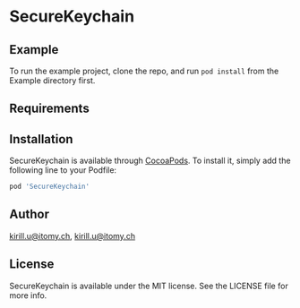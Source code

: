# SecureKeychain

## Example

To run the example project, clone the repo, and run `pod install` from the Example directory first.

## Requirements

## Installation

SecureKeychain is available through [CocoaPods](https://cocoapods.org). To install
it, simply add the following line to your Podfile:

```ruby
pod 'SecureKeychain'
```

## Author

kirill.u@itomy.ch, kirill.u@itomy.ch

## License

SecureKeychain is available under the MIT license. See the LICENSE file for more info.
